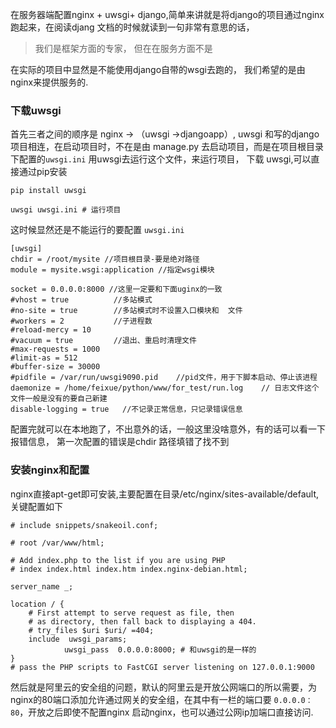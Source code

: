 在服务器端配置nginx + uwsgi+ django,简单来讲就是将django的项目通过nginx跑起来，在阅读djang
文档的时候就读到一句非常有意思的话，
> 我们是框架方面的专家， 但在在服务方面不是

在实际的项目中显然是不能使用django自带的wsgi去跑的， 我们希望的是由nginx来提供服务的.

### 下载uwsgi
首先三者之间的顺序是 nginx -> （uwsgi ->djangoapp）, uwsgi 和写的django项目相连，在启动项目时，不在是由 manage.py 去启动项目，而是在项目根目录下配置的`uwsgi.ini` 用uwsgi去运行这个文件，来运行项目， 下载 uwsgi,可以直接通过pip安装

    pip install uwsgi

    uwsgi uwsgi.ini # 运行项目

这时候显然还是不能运行的要配置 `uwsgi.ini`

    [uwsgi]
    chdir = /root/mysite //项目根目录-要是绝对路径
    module = mysite.wsgi:application //指定wsgi模块

    socket = 0.0.0.0:8000 //这里一定要和下面uginx的一致
    #vhost = true          //多站模式
    #no-site = true        //多站模式时不设置入口模块和  文件
    #workers = 2           //子进程数
    #reload-mercy = 10
    #vacuum = true         //退出、重启时清理文件
    #max-requests = 1000
    #limit-as = 512
    #buffer-size = 30000
    #pidfile = /var/run/uwsgi9090.pid    //pid文件，用于下脚本启动、停止该进程
    daemonize = /home/feixue/python/www/for_test/run.log    // 日志文件这个文件一般是没有的要自己新建
    disable-logging = true   //不记录正常信息，只记录错误信息
配置完就可以在本地跑了，不出意外的话，一般这里没啥意外，有的话可以看一下报错信息，
第一次配置的错误是chdir 路径填错了找不到

### 安装nginx和配置
nginx直接apt-get即可安装,主要配置在目录/etc/nginx/sites-available/default,关键配置如下


    # include snippets/snakeoil.conf;

    # root /var/www/html;

    # Add index.php to the list if you are using PHP
    # index index.html index.htm index.nginx-debian.html;

    server_name _;

    location / {
        # First attempt to serve request as file, then
        # as directory, then fall back to displaying a 404.
        # try_files $uri $uri/ =404;
        include  uwsgi_params;
                uwsgi_pass  0.0.0.0:8000; # 和uwsgi的是一样的  
    }
    # pass the PHP scripts to FastCGI server listening on 127.0.0.1:9000

然后就是阿里云的安全组的问题，默认的阿里云是开放公网端口的所以需要，为nginx的80端口添加允许通过网关的安全组，在其中有一栏的端口要 `0.0.0.0：80`，开放之后即使不配置nginx 启动nginx，也可以通过公网ip加端口直接访问.
